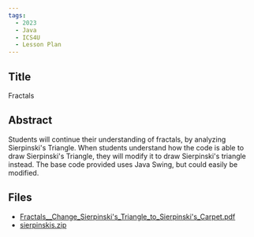 ```yaml
---
tags:
  - 2023
  - Java
  - ICS4U
  - Lesson Plan
---
```

    
## Title

Fractals

## Abstract

Students will continue their understanding of fractals, by analyzing Sierpinski's Triangle.  When students understand how the code is able to draw Sierpinski's Triangle, they will modify it to draw Sierpinski's triangle instead.  The base code provided uses Java Swing, but could easily be modified.

## Files

- [Fractals__Change_Sierpinski\'s_Triangle_to_Sierpinski\'s_Carpet.pdf](resources/2023/Lisa_Drake/Fractals__Change_Sierpinski\'s_Triangle_to_Sierpinski\'s_Carpet.pdf)
- [sierpinskis.zip](resources/2023/Lisa_Drake/sierpinskis.zip)
